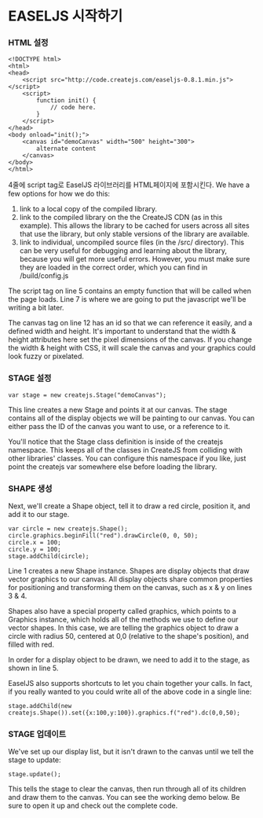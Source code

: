 # EASELJS 시작하기


### HTML 설정

```
<!DOCTYPE html>
<html>
<head>
    <script src="http://code.createjs.com/easeljs-0.8.1.min.js"></script>
    <script>
        function init() {
            // code here.
        }
    </script>
</head>
<body onload="init();">
    <canvas id="demoCanvas" width="500" height="300">
        alternate content
    </canvas>
</body>
</html>
```

4줄에 script tag로 EaselJS 라이브러리를 HTML페이지에 포함시킨다. We have a few options for how we do this:

1. link to a local copy of the compiled library.
2. link to the compiled library on the the CreateJS CDN (as in this example). This allows the library to be cached for users across all sites that use the library, but only stable versions of the library are available.
3. link to individual, uncompiled source files (in the /src/ directory). This can be very useful for debugging and learning about the library, because you will get more useful errors. However, you must make sure they are loaded in the correct order, which you can find in /build/config.js

The script tag on line 5 contains an empty function that will be called when the page loads. Line 7 is where we are going to put the javascript we'll be writing a bit later.

The canvas tag on line 12 has an id so that we can reference it easily, and a defined width and height. It's important to understand that the width & height attributes here set the pixel dimensions of the canvas. If you change the width & height with CSS, it will scale the canvas and your graphics could look fuzzy or pixelated.



### STAGE 설정

```
var stage = new createjs.Stage("demoCanvas");
```

This line creates a new Stage and points it at our canvas. The stage contains all of the display objects we will be painting to our canvas. You can either pass the ID of the canvas you want to use, or a reference to it.

You'll notice that the Stage class definition is inside of the createjs namespace. This keeps all of the classes in CreateJS from colliding with other libraries' classes. You can configure this namespace if you like, just point the createjs var somewhere else before loading the library.



### SHAPE 생성

Next, we'll create a Shape object, tell it to draw a red circle, position it, and add it to our stage.

```
var circle = new createjs.Shape();
circle.graphics.beginFill("red").drawCircle(0, 0, 50);
circle.x = 100;
circle.y = 100;
stage.addChild(circle);
```

Line 1 creates a new Shape instance. Shapes are display objects that draw vector graphics to our canvas. All display objects share common properties for positioning and transforming them on the canvas, such as x & y on lines 3 & 4.

Shapes also have a special property called graphics, which points to a Graphics instance, which holds all of the methods we use to define our vector shapes. In this case, we are telling the graphics object to draw a circle with radius 50, centered at 0,0 (relative to the shape's position), and filled with red.

In order for a display object to be drawn, we need to add it to the stage, as shown in line 5.

EaselJS also supports shortcuts to let you chain together your calls. In fact, if you really wanted to you could write all of the above code in a single line:

```
stage.addChild(new createjs.Shape()).set({x:100,y:100}).graphics.f("red").dc(0,0,50);

```


### STAGE 업데이트

We've set up our display list, but it isn't drawn to the canvas until we tell the stage to update:

```
stage.update();
```

This tells the stage to clear the canvas, then run through all of its children and draw them to the canvas. You can see the working demo below. Be sure to open it up and check out the complete code.



